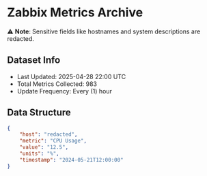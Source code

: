 # Zabbix Metrics Archive

⚠️ **Note**: Sensitive fields like hostnames and system descriptions are redacted.

## Dataset Info
- Last Updated: 2025-04-28 22:00 UTC
- Total Metrics Collected: 983
- Update Frequency: Every (1) hour

## Data Structure
```json
{
    "host": "redacted",
    "metric": "CPU Usage",
    "value": "12.5",
    "units": "%",
    "timestamp": "2024-05-21T12:00:00"
}
```
